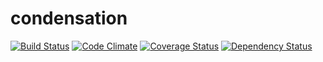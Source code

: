 # condensation
[![Build Status](https://travis-ci.org/kmcgrath/condensation.svg?branch=develop)](https://travis-ci.org/kmcgrath/condensation)
[![Code Climate](https://codeclimate.com/github/kmcgrath/condensation/badges/gpa.svg)](https://codeclimate.com/github/kmcgrath/condensation)
[![Coverage Status](https://coveralls.io/repos/kmcgrath/condensation/badge.svg?branch=develop)](https://coveralls.io/r/kmcgrath/condensation?branch=develop)
[![Dependency Status](https://david-dm.org/kmcgrath/condensation.svg?branch=develop)](https://david-dm.org/kmcgrath/condensation?branch=develop)
